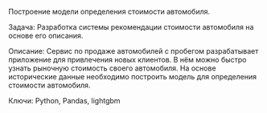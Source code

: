 
Построение модели определения стоимости автомобиля.

Задача: Разработка системы рекомендации стоимости автомобиля на основе его описания.

Описание: Сервис по продаже автомобилей с пробегом разрабатывает приложение для привлечения новых клиентов. В нём можно быстро узнать рыночную стоимость своего автомобиля. На основе исторические данные необходимо построить модель для определения стоимости автомобиля.

Ключи: Python, Pandas, lightgbm
